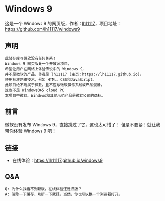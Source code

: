 # Windows 9

这是一个 Windows 9 的网页版，作者：[lh11117](https://github.com/lh11117)，项目地址：<https://github.com/lh11117/windows9>

## 声明

```
此储存库与微软没有任何关系！
Windows 9 网页版是一个开放源项目，
希望让用户在网络上体验传说中的 Windows 9，
并不是微软的产品，作者是 lh11117 (主页：https://lh11117.github.io)。
使用标准网络技术，例如 HTML、CSS和JavaScript。
此项目绝不附属于微软，且不应与微软操作系统或产品混淆，
这也不是 Windows365 cloud PC
本项目中微软、Windows和其他示范产品是微软公司的商标。
```

## 前言

微软没有发布 Windows 9，直接跳过了它，这也太可惜了！
但是不要紧！就让我带你体验 Windows 9 吧！

## 链接

- 在线体验：<https://lh11117.github.io/windows9>


## Q&A
```
Q: 为什么我看不到新版，在线体验还是旧版？
A: 清除一下缓存，刷新一下就好。当然，你也可以换一个浏览器打开。
```

<!-- 更多，欢迎补充！ -->